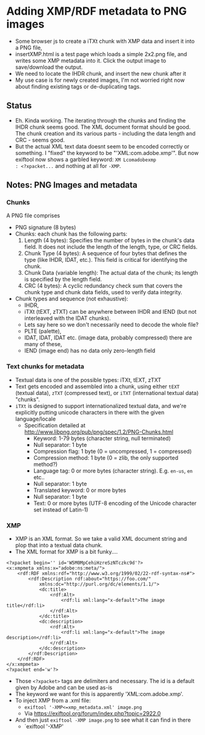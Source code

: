 # Adding XMP/RDF metadata to PNG images

- Some browser js to create a iTXt chunk with XMP data and insert it into a PNG file, 
- insertXMP.html is a test page which loads a simple 2x2.png file, and writes some XMP metadata into it. Click the output image to save/download the output. 
- We need to locate the IHDR chunk, and insert the new chunk after it
- My use case is for newly created images, I'm not worried right now about finding existing tags or de-duplicating tags. 


## Status

- Eh. Kinda working. The iterating through the chunks and finding the IHDR chunk seems good. The XML document format should be good. The chunk creation and its various parts - including the data length and CRC - seems good. 
- But the actual XML text data doesnt seem to be encoded correctly or something. I "fixed" the keyword to be "'XML:com.adobe.xmp'". But now exiftool now shows a garbled keyword: `XM Lcomadobexmp                 : <?xpacket...` and nothing at all for `-XMP`. 

## Notes: PNG Images and metadata

### Chunks

A PNG file comprises

- PNG signature (8 bytes)
- Chunks: each chunk has the following parts: 
    1. Length (4 bytes): Specifies the number of bytes in the chunk's data field. It does not include the length of the length, type, or CRC fields.
    2. Chunk Type (4 bytes): A sequence of four bytes that defines the type (like IHDR, IDAT, etc.). This field is critical for identifying the chunk.
    3. Chunk Data (variable length): The actual data of the chunk; its length is specified by the length field.
    4. CRC (4 bytes): A cyclic redundancy check sum that covers the chunk type and chunk data fields, used to verify data integrity.
- Chunk types and sequence (not exhaustive):
  -   IHDR, 
  -   iTXt (tEXT, zTXT) can be anywhere between IHDR and IEND (but not interleaved with the IDAT chunks). 
    - Lets say here so we don't necessarily need to decode the whole file? 
  -   PLTE (palette), 
  -   IDAT, IDAT, IDAT etc. (image data, probably compressed) there are many of these,  
  -   IEND (image end) has no data only zero-length field

### Text chunks for metadata

- Textual data is one of the possible types: iTXt, tEXT, zTXT
- Text gets encoded and assembled into a chunk, using either `tEXT` (textual data), `zTXT` (compressed text), or `iTXT` (international textual data) "chunks". 
- `iTXt` is designed to support internationalized textual data, and we're explicitly putting unicode characters in there with the given language/locale 
  - Specification detailed at http://www.libpng.org/pub/png/spec/1.2/PNG-Chunks.html
    - Keyword:             1-79 bytes (character string, null terminated)
    - Null separator:      1 byte 
    - Compression flag:    1 byte (0 = uncompressed, 1 = compressed)
    - Compression method:  1 byte (0 = zlib, the only supported method?)
    - Language tag:        0 or more bytes (character string). E.g. `en-us`, `en` etc.. 
    - Null separator:      1 byte
    - Translated keyword:  0 or more bytes
    - Null separator:      1 byte
    - Text:                0 or more bytes (UTF-8 encoding of the Unicode character set instead of Latin-1)

### XMP
- XMP is an XML format. So we take a valid XML document string and plop that into a textual data chunk. 
- The XML format for XMP is a bit funky....
```
<?xpacket begin='' id='W5M0MpCehiHzreSzNTczkc9d'?>
<x:xmpmeta xmlns:x="adobe:ns:meta/">
    <rdf:RDF xmlns:rdf="http://www.w3.org/1999/02/22-rdf-syntax-ns#">
        <rdf:Description rdf:about="https://foo.com/"
            xmlns:dc="http://purl.org/dc/elements/1.1/">
            <dc:title>
                <rdf:Alt>
                    <rdf:li xml:lang="x-default">The image title</rdf:li>
                </rdf:Alt>
            </dc:title>
            <dc:description>
                <rdf:Alt>
                    <rdf:li xml:lang="x-default">The image description</rdf:li>
                </rdf:Alt>
            </dc:description>
        </rdf:Description>
    </rdf:RDF>
</x:xmpmeta>
<?xpacket end='w'?>
```
- Those `<?xpacket>` tags are delimiters and necessary. The id is a default given by Adobe and can be used as-is
- The keyword we want for this is apparently 'XML:com.adobe.xmp'.
- To inject XMP from a .xml file: 
  - `exiftool '-XMP<=xmp_metadata.xml' image.png`
  - Via https://exiftool.org/forum/index.php?topic=2922.0 
- And then just `exiftool -XMP image.png` to see what it can find in there 
  - `exiftool '-XMP'